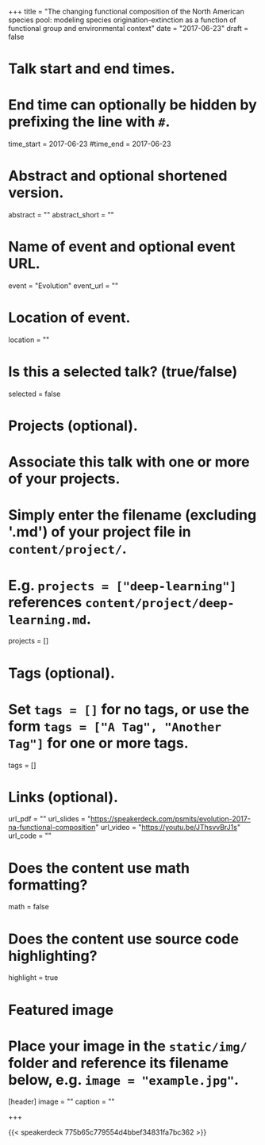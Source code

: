 +++
title = "The changing functional composition of the North American species pool: modeling species origination-extinction as a function of functional group and environmental context"
date = "2017-06-23"
draft = false

# Talk start and end times.
#   End time can optionally be hidden by prefixing the line with `#`.
time_start = 2017-06-23
#time_end = 2017-06-23

# Abstract and optional shortened version.
abstract = ""
abstract_short = ""

# Name of event and optional event URL.
event = "Evolution"
event_url = ""

# Location of event.
location = ""

# Is this a selected talk? (true/false)
selected = false

# Projects (optional).
#   Associate this talk with one or more of your projects.
#   Simply enter the filename (excluding '.md') of your project file in `content/project/`.
#   E.g. `projects = ["deep-learning"]` references `content/project/deep-learning.md`.
projects = []

# Tags (optional).
#   Set `tags = []` for no tags, or use the form `tags = ["A Tag", "Another Tag"]` for one or more tags.
tags = []

# Links (optional).
url_pdf = ""
url_slides = "https://speakerdeck.com/psmits/evolution-2017-na-functional-composition"
url_video = "https://youtu.be/JThsvvBrJ1s"
url_code = ""

# Does the content use math formatting?
math = false

# Does the content use source code highlighting?
highlight = true

# Featured image
# Place your image in the `static/img/` folder and reference its filename below, e.g. `image = "example.jpg"`.
[header]
image = ""
caption = ""

+++

{{< speakerdeck 775b65c779554d4bbef34831fa7bc362 >}}
